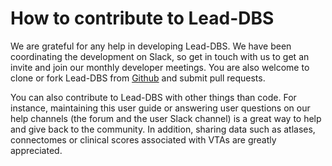 # How to contribute to Lead-DBS

We are grateful for any help in developing Lead-DBS. We have been coordinating the development on Slack, so get in touch with us to get an invite and join our monthly developer meetings. You are also welcome to clone or fork Lead-DBS from [Github](https://github.com/netstim/leaddbs) and submit pull requests.&#x20;

You can also contribute to Lead-DBS with other things than code. For instance, maintaining this user guide or answering user questions on our help channels (the forum and the user Slack channel) is a great way to help and give back to the community. In addition, sharing data such as atlases, connectomes or clinical scores associated with VTAs are greatly appreciated.

##
